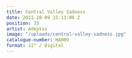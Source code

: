 ```yaml
---
title: Central Valley Sadness
date: 2011-10-09 15:13:00 Z
position: 33
artist: Adeptus
image: "/uploads/central-valley-sadness.jpg"
catalogue-number: HA009
format: 12" / Digital
---
```


